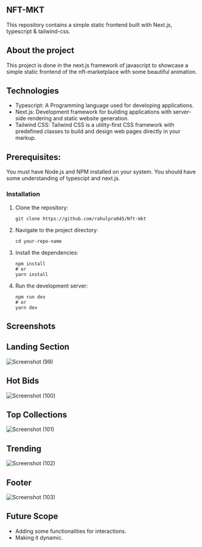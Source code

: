 ## NFT-MKT

This repository contains a simple static frontend built with Next.js, typescript & tailwind-css.

## About the project
This project is done in the next.js framework of javascript to showcase a simple static frontend of the nft-marketplace with some beautiful animation.


## Technologies 
* Typescript: A Programming language used for developing applications.
* Next.js: Development framework for building applications with server-side rendering and static website generation.
* Tailwind CSS: Tailwind CSS is a utility-first CSS framework with predefined classes to build and design web pages directly in your markup.


## Prerequisites:

You must have Node.js and NPM installed on your system.
You should have some understanding of typescipt and next.js.

### Installation

1. Clone the repository:

    ```shell
    git clone https://github.com/rahulpra045/Nft-mkt
    ```

2. Navigate to the project directory:

    ```shell
    cd your-repo-name
    ```

3. Install the dependencies:

    ```shell
    npm install
    # or
    yarn install
    ```

4. Run the development server:

    ```shell
    npm run dev
    # or
    yarn dev
    ```



## Screenshots

## Landing Section
![Screenshot (99)](https://github.com/user-attachments/assets/b23dd747-2a07-4112-aa61-52fffb619916)

## Hot Bids
![Screenshot (100)](https://github.com/user-attachments/assets/95f12342-6550-41a8-afe7-4081b7f8961b)

## Top Collections
![Screenshot (101)](https://github.com/user-attachments/assets/5944d443-8b70-47d7-8f40-76da893d5ae8)

## Trending
![Screenshot (102)](https://github.com/user-attachments/assets/eb68326c-f3e7-4c39-bdda-573f38499125)

## Footer
![Screenshot (103)](https://github.com/user-attachments/assets/e94a450d-446d-49d0-8931-95f361176371)



## Future Scope
* Adding some functionalities for interactions.
* Making it dynamic.
